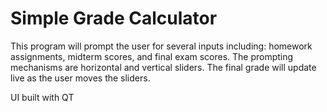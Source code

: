 # Simple Grade Calculator

This program will prompt the user for several inputs including: homework assignments, midterm scores, and final exam scores. The prompting mechanisms are horizontal and vertical sliders. The final grade will update live as the user moves the sliders.

UI built with QT
